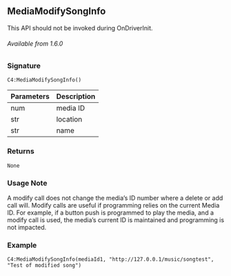 ## MediaModifySongInfo

This API should not be invoked during OnDriverInit.

###### Available from 1.6.0


### Signature

`C4:MediaModifySongInfo() `

| Parameters | Description |
| --- | --- |
| num | media ID |
| str | location |
| str | name |


### Returns

`None`


### Usage Note

A modify call does not change the media’s ID number where a delete or add call will. Modify calls are useful if programming relies on the current Media ID. For example, if a button push  is programmed to play the media, and a modify call is used, the media’s current ID is maintained and programming is not impacted.


### Example

`C4:MediaModifySongInfo(mediaId1, "http://127.0.0.1/music/songtest", "Test of modified song")`